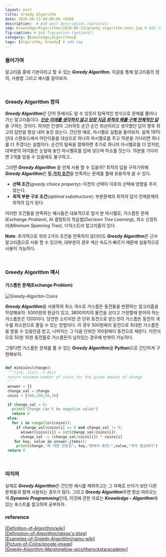 ```yaml
---
layout: post
title: Greedy Algorithm
date: 2020-08-13 00:00:00 +0300
description:  # Add post description (optional)
img: Knowledge/Algorithms/2020-08-13/greedy_algorithm_main.jpg # Add image post (optional)
fig-caption: # Add figcaption (optional)
category: [Knowledge,Algorithms]
tags: [Algorithm, Greedy] # add tag
---
```


### 들어가며
알고리즘 중에 기본이라고 할 수 있는 ***Greedy Algorithm***. 이글을 통해 알고리즘의 정의, 사용법 그리고 예시를 알아보자.

<br>

### Greedy Algorithm 정의
***Greedy Algorithm***은 단어 뜻에서도 알 수 있듯이 탐욕적인 방식으로 문제를 풀어나가는 알고리즘이다. <ins>***단순 미래를 생각하지 않고 당장 지금 최적의 해를 구해 전체적인 답***</ins>을 구하는 것이다. 하지만 인생이 그러하듯 순간 순간 최선이라고 생각했던 답이 향후 최고의 답만을 항상 내어 놓진 않는다. 간단한 예로, 마시멜로 실험을 들어보자. 실제 1970년대 스탠포드에서 어린이들을 대상으로 하나의 마시멜로를 주고 15분을 기다리면 하나를 더 주겠다는 실험이다. 순간의 탐욕을 절제하면 추가로 하나의 마시멜로를 더 얻지만, 대부분의 아이들은 눈앞에 놓인 마시멜로를 입에 넣으며 미소를 짓는다. 15분을 기다리면 2개를 얻을 수 있음에도 불구하고..

그러면 ***Greedy Algorithm*** 을 언제 사용 할 수 있을까? 최적의 답을 구하기위해 ***Greedy Algorithm***은 <ins>**두 가지 조건**</ins>을 만족하는 문제를 풀때 유용하게 쓸 수 있다.
- **선택 조건**(_greedy choice property_): 이전의 선택이 이후의 선택에 영향을 주지 않는다.
- **최적 부분 구조 조건**(_optimal substructure_): 부분문제의 최적의 답이 전체문제의 최적의 답가 된다.

이러한 조건들을 만족하는 예시들은 대표적으로 앞서 본 마시멜로, 거스름돈 문제(_Exchange Problem_), AI 결정트리 학습법(_Decision Tree Learning_), 최소 신장트리(_Minimum Spanning Tree_), 다익스트라 알고리즘이 있다.

**Note**: 추가적으로 위의 2가지 조건을 만족하지 않더라도 ***Greedy Algorithm***은 근사 알고리즘으로 사용 할 수 있으며, 대부분의 경우 계산 속도가 빠르기 때문에 실용적으로 사용이 가능하다.

<br>


### Greedy Algorithm 예시

#### 거스름돈 문제(Exchange Problem)

![Greedy-Algoritm-Coins]({{site.baseurl}}/assets/img/Knowledge/Algorithms/2020-08-13/greedy-algorithm-coins.jpg#center)

***Greedy Algorithm***을 사용하여 최소 개수로 거스름돈 동전들을 반환하는 알고리즘을 작성해보자. 5000원의 현금이 있고, 3800어치의 물건을 샀다고 가정할때 받아야 하는 거스름돈은 1200이다. 당연한 소리지만 큰 단위 동전으로 받는것이 거스름돈 동전의 개수를 최소한으로 줄일 수 있는 방법이다. 이 경우 500원짜리 동전으로 최대한 거스름돈을 받을 수 있을만큼 받고, 나머지는 그 다음 단위인 100원짜리 동전으로 채운다. 이런식으로 50원 10원 동전들로 거스름돈이 남아있는 경우에 반복이 가능하다.

그렇다면 거스름돈 문제를 풀 수 있는 ***Greedy Algorithm***을 **Python**으로 간단하게 구현해보자.
```python

def minCoins(change):
 '''(int, list) -> dict
 return minumum number of coins for the given amount of change
 '''
 answer = {}
 change_val = change
 coins = [500,100,50,10]

 if change_val < 0:
   print("Change can't be negative value")
   return 0
 else:
   for i in range(len(coins)):
     if change_val%coins[i] == 0 and change_val != 0:
       answer[coins[i]] = int(change_val/coins[i])
       change_val -= (change_val/coins[i]) * coins[i]
    for key, value in answer.items():
     print(change,"에 대한 잔돈은", key,"원짜리 동전:",value,"개가 필요하다")
 return 0
```
<br>

### 마치며
실제로 ***Greedy Algorithm***은 간단한 예시를 제외하고는 그 자체로 쓰이기 보단 다른 문제들과 함께 사용되는 경우가 많다. 그리고 ***Greedy Algorithm***하면 항상 따라오는게 ***Dynamic Programming***인데, 이것에 관한 자료는 ***Knowledge - Algorithm***에 있는 포스트를 참고하여 공부하자.

### reference
[\[Definition-of-Algorithm/wiki\]](https://en.wikipedia.org/wiki/Greedy_algorithm) <br>
[\[Definistion-of-Algorithm/ratsgo's-blog\]](https://ratsgo.github.io/data%20structure&algorithm/2017/11/22/greedy/) <br>
[\[Examples-of-Greedy-Algorithm/namu-wiki\]](https://namu.wiki/w/%EA%B7%B8%EB%A6%AC%EB%94%94%20%EC%95%8C%EA%B3%A0%EB%A6%AC%EC%A6%98) <br>
[\[Picture-of-Coins/google-image\]](https://www.google.com/imgres?imgurl=https%3A%2F%2Fimages-wixmp-ed30a86b8c4ca887773594c2.wixmp.com%2Ff%2Fe32041bf-889e-41f6-a291-4f6b2a1bd922%2Fd7o4o12-31442d94-7f9b-43cb-acfd-8bad81c61953.jpg%3Ftoken%3DeyJ0eXAiOiJKV1QiLCJhbGciOiJIUzI1NiJ9.eyJzdWIiOiJ1cm46YXBwOiIsImlzcyI6InVybjphcHA6Iiwib2JqIjpbW3sicGF0aCI6IlwvZlwvZTMyMDQxYmYtODg5ZS00MWY2LWEyOTEtNGY2YjJhMWJkOTIyXC9kN280bzEyLTMxNDQyZDk0LTdmOWItNDNjYi1hY2ZkLThiYWQ4MWM2MTk1My5qcGcifV1dLCJhdWQiOlsidXJuOnNlcnZpY2U6ZmlsZS5kb3dubG9hZCJdfQ.MYnWR4aCQsWIp2eqEzrKpdVs_Kn8jFUUlUujBI2cEAA&imgrefurl=https%3A%2F%2Fwww.deviantart.com%2Ftidalkraken%2Fart%2FPretty-pretty-coin-coins-463791782&tbnid=2kuMhY__D7XXhM&vet=12ahUKEwjW18DTl5frAhVF35QKHWEBC7kQMygDegUIARCvAQ..i&docid=SeUkYl4bwUPz3M&w=1920&h=1421&itg=1&q=pretty%20coins&ved=2ahUKEwjW18DTl5frAhVF35QKHWEBC7kQMygDegUIARCvAQ) <br>
[\[Greedy-Algorithm-Marshmellow-pics/therockstaracademy\]](https://www.therockstaracademy.com/blog/marshmallow) <br>

